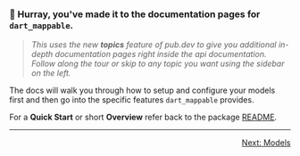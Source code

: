 ### 👋 Hurray, you've made it to the **documentation pages** for `dart_mappable`.

> *This uses the new **topics** feature of pub.dev to give you additional in-depth 
> documentation pages right inside the api documentation. Follow along the tour
> or skip to any topic you want using the sidebar on the left.*

The docs will walk you through how to setup and configure your models first and then go 
into the specific features `dart_mappable` provides.

For a **Quick Start** or short **Overview** refer back to the package [README](../index.html). 

---

<p align="right"><a href="../topics/Models-topic.html">Next: Models</a></p>